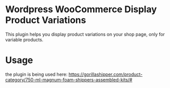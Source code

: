 Wordpress WooCommerce Display Product Variations
=============

  This plugin helps you display product variations on your shop page, only for variable products.

Usage
=============
  the plugin is being used here: https://gorillashipper.com/product-category/750-ml-magnum-foam-shippers-assembled-kits/#